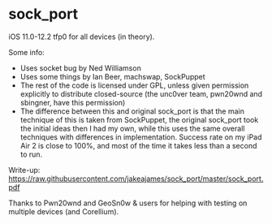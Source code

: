 # sock_port

iOS 11.0-12.2 tfp0 for all devices (in theory).

Some info:
- Uses socket bug by Ned Williamson
- Uses some things by Ian Beer, machswap, SockPuppet
- The rest of the code is licensed under GPL, unless given permission explicitly to distribute closed-source (the unc0ver team, pwn20wnd and sbingner, have this permission)
- The difference between this and original sock_port is that the main technique of this is taken from SockPuppet, the original sock_port took the initial ideas then I had my own, while this uses the same overall techniques with differences in implementation. Success rate on my iPad Air 2 is close to 100%, and most of the time it takes less than a second to run.

Write-up: https://raw.githubusercontent.com/jakeajames/sock_port/master/sock_port.pdf

Thanks to Pwn20wnd and GeoSn0w & users for helping with testing on multiple devices (and Corellium).
